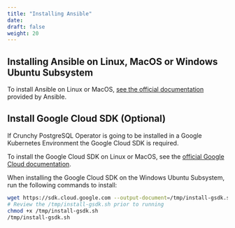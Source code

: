 ```yaml
---
title: "Installing Ansible"
date:
draft: false
weight: 20
---
```


## Installing Ansible on Linux, MacOS or Windows Ubuntu Subsystem

To install Ansible on Linux or MacOS, [see the official documentation](https://docs.ansible.com/ansible/latest/installation_guide/intro_installation.html#intro-installation-guide) 
provided by Ansible.

## Install Google Cloud SDK (Optional)

If Crunchy PostgreSQL Operator is going to be installed in a Google Kubernetes 
Environment the Google Cloud SDK is required.

To install the Google Cloud SDK on Linux or MacOS, see the 
[official Google Cloud documentation](https://cloud.google.com/sdk/install).

When installing the Google Cloud SDK on the Windows Ubuntu Subsystem, run the following 
commands to install:

```bash
wget https://sdk.cloud.google.com --output-document=/tmp/install-gsdk.sh
# Review the /tmp/install-gsdk.sh prior to running
chmod +x /tmp/install-gsdk.sh
/tmp/install-gsdk.sh
```
